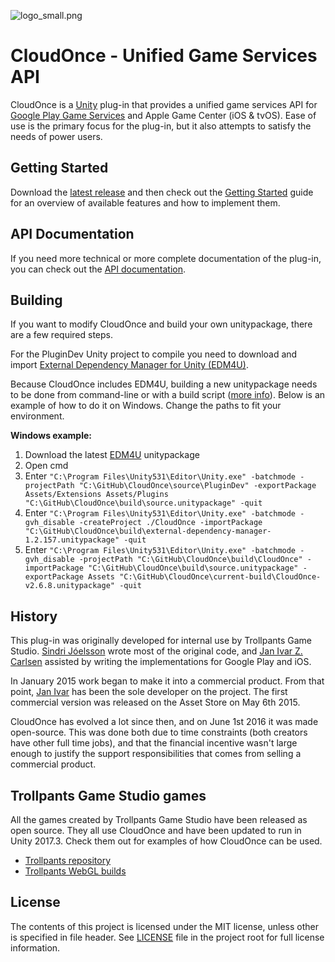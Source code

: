 ![logo_small.png](.github/logo_small.png)

# CloudOnce - Unified Game Services API
CloudOnce is a [Unity](http://unity3d.com/) plug-in that provides a unified game services API for [Google Play Game Services](https://github.com/playgameservices/play-games-plugin-for-unity/) and Apple Game Center (iOS & tvOS). Ease of use is the primary focus for the plug-in, but it also attempts to satisfy the needs of power users.

## Getting Started
Download the [latest release](https://github.com/jizc/CloudOnce/releases/latest) and then check out the [Getting Started](http://jizc.github.io/CloudOnce/gettingStarted.html) guide for an overview of available features and how to implement them.

## API Documentation
If you need more technical or more complete documentation of the plug-in, you can check out the [API documentation](http://jizc.github.io/CloudOnce/api-docs/index.html).

## Building
If you want to modify CloudOnce and build your own unitypackage, there are a few required steps.

For the PluginDev Unity project to compile you need to download and import [External Dependency Manager for Unity (EDM4U)](https://github.com/googlesamples/unity-jar-resolver).

Because CloudOnce includes EDM4U, building a new unitypackage needs to be done from command-line or with a build script ([more info](https://github.com/googlesamples/unity-jar-resolver#getting-started)). Below is an example of how to do it on Windows. Change the paths to fit your environment.

**Windows example:**
1. Download the latest [EDM4U](https://github.com/googlesamples/unity-jar-resolver) unitypackage
2. Open cmd
3. Enter `"C:\Program Files\Unity531\Editor\Unity.exe" -batchmode -projectPath "C:\GitHub\CloudOnce\source\PluginDev" -exportPackage Assets/Extensions Assets/Plugins "C:\GitHub\CloudOnce\build\source.unitypackage" -quit`
4. Enter `"C:\Program Files\Unity531\Editor\Unity.exe" -batchmode -gvh_disable -createProject ./CloudOnce -importPackage "C:\GitHub\CloudOnce\build\external-dependency-manager-1.2.157.unitypackage" -quit`
5. Enter `"C:\Program Files\Unity531\Editor\Unity.exe" -batchmode -gvh_disable -projectPath "C:\GitHub\CloudOnce\build\CloudOnce" -importPackage "C:\GitHub\CloudOnce\build\source.unitypackage" -exportPackage Assets "C:\GitHub\CloudOnce\current-build\CloudOnce-v2.6.8.unitypackage" -quit`

## History
This plug-in was originally developed for internal use by Trollpants Game Studio. [Sindri Jóelsson](http://github.com/sindrijo) wrote most of the original code, and [Jan Ivar Z. Carlsen](http://github.com/jizc) assisted by writing the implementations for Google Play and iOS.

In January 2015 work began to make it into a commercial product. From that point, [Jan Ivar](http://github.com/jizc) has been the sole developer on the project. The first commercial version was released on the Asset Store on May 6th 2015.

CloudOnce has evolved a lot since then, and on June 1st 2016 it was made open-source. This was done both due to time constraints (both creators have other full time jobs), and that the financial incentive wasn't large enough to justify the support responsibilities that comes from selling a commercial product.

## Trollpants Game Studio games
All the games created by Trollpants Game Studio have been released as open source. They all use CloudOnce and have been updated to run in Unity 2017.3. Check them out for examples of how CloudOnce can be used.
* [Trollpants repository](https://github.com/jizc/Trollpants)
* [Trollpants WebGL builds](https://jizc.github.io/Trollpants)

## License
The contents of this project is licensed under the MIT license, unless other is specified in file header. See [LICENSE](./LICENSE) file in the project root for full license information.
